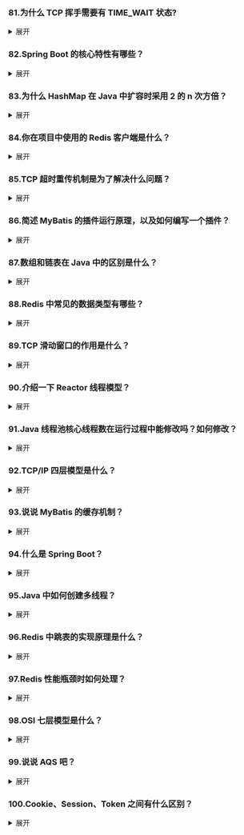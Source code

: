 ### 81.为什么 TCP 挥手需要有 TIME_WAIT 状态?
<details>
<summary>展开</summary>

**难度：** 中等  
**标签：** VIP, 网络

</details>

### 82.Spring Boot 的核心特性有哪些？
<details>
<summary>展开</summary>

**难度：** 中等  
**标签：** VIP, Spring Boot, 后端

</details>

### 83.为什么 HashMap 在 Java 中扩容时采用 2 的 n 次方倍？
<details>
<summary>展开</summary>

**难度：** 中等  
**标签：** Java 集合, Java

</details>

### 84.你在项目中使用的 Redis 客户端是什么？
<details>
<summary>展开</summary>

**难度：** 简单  
**标签：** VIP, 后端, Redis

</details>

### 85.TCP 超时重传机制是为了解决什么问题？
<details>
<summary>展开</summary>

**难度：** 简单  
**标签：** VIP, 网络

</details>

### 86.简述 MyBatis 的插件运行原理，以及如何编写一个插件？
<details>
<summary>展开</summary>

**难度：** 中等  
**标签：** VIP, 后端, MyBatis

</details>

### 87.数组和链表在 Java 中的区别是什么？
<details>
<summary>展开</summary>

**难度：** 中等  
**标签：** Java 集合, Java

</details>

### 88.Redis 中常见的数据类型有哪些？
<details>
<summary>展开</summary>

**难度：** 简单  
**标签：** VIP, 后端, Redis

</details>

### 89.TCP 滑动窗口的作用是什么？
<details>
<summary>展开</summary>

**难度：** 中等  
**标签：** VIP, 网络

</details>

### 90.介绍一下 Reactor 线程模型？
<details>
<summary>展开</summary>

**难度：** 中等  
**标签：** VIP, Netty, 后端

</details>

### 91.Java 线程池核心线程数在运行过程中能修改吗？如何修改？
<details>
<summary>展开</summary>

能改，修改对象？

</details>

### 92.TCP/IP 四层模型是什么？
<details>
<summary>展开</summary>

**难度：** 简单  
**标签：** VIP, 网络

</details>

### 93.说说 MyBatis 的缓存机制？
<details>
<summary>展开</summary>

感觉不重要，读 - 缓存 - xxx

</details>

### 94.什么是 Spring Boot？
<details>
<summary>展开</summary>

**难度：** 中等  
**标签：** VIP, Spring Boot, 后端

</details>

### 95.Java 中如何创建多线程？
<details>
<summary>展开</summary>



</details>

### 96.Redis 中跳表的实现原理是什么？
<details>
<summary>展开</summary>

**难度：** 困难  
**标签：** VIP, 后端, Redis

</details>

### 97.Redis 性能瓶颈时如何处理？
<details>
<summary>展开</summary>

**难度：** 中等  
**标签：** VIP, 后端, Redis

</details>

### 98.OSI 七层模型是什么？
<details>
<summary>展开</summary>

**难度：** 中等  
**标签：** VIP, 网络

</details>

### 99.说说 AQS 吧？
<details>
<summary>展开</summary>

**难度：** 中等  
**标签：** Java并发, Java

</details>

### 100.Cookie、Session、Token 之间有什么区别？
<details>
<summary>展开</summary>

**难度：** 中等  
**标签：** VIP, 网络

</details>